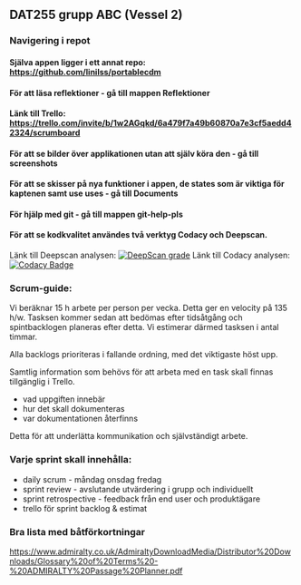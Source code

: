 ## DAT255 grupp ABC (Vessel 2)

### Navigering i repot

#### Själva appen ligger i ett annat repo: https://github.com/linilss/portablecdm

#### För att läsa reflektioner - gå till mappen Reflektioner

#### Länk till Trello: https://trello.com/invite/b/1w2AGqkd/6a479f7a49b60870a7e3cf5aedd42324/scrumboard

#### För att se bilder över applikationen utan att själv köra den - gå till screenshots

#### För att se skisser på nya funktioner i appen, de states som är viktiga för kaptenen samt use uses - gå till Documents 

#### För hjälp med git - gå till mappen git-help-pls

#### För att se kodkvalitet användes två verktyg Codacy och Deepscan.
Länk till Deepscan analysen: [![DeepScan grade](https://deepscan.io/api/projects/2426/branches/15186/badge/grade.svg)](https://deepscan.io/dashboard#view=project&pid=2426&bid=15186)
Länk till Codacy analysen: [![Codacy Badge](https://api.codacy.com/project/badge/Grade/f4a783fcd7824415a8d762828f0e0b09)](https://www.codacy.com/app/xannik/portablecdm?utm_source=github.com&amp;utm_medium=referral&amp;utm_content=linilss/portablecdm&amp;utm_campaign=Badge_Grade)


### Scrum-guide:

Vi beräknar 15 h arbete per person per vecka. Detta ger en velocity på 135 h/w.
Tasksen kommer sedan att bedömas efter tidsåtgång och spintbacklogen planeras efter detta.
Vi estimerar därmed tasksen i antal timmar.

Alla backlogs prioriteras i fallande ordning, med det viktigaste höst upp.

Samtlig information som behövs för att arbeta med en task skall finnas tillgänglig i Trello.

- vad uppgiften innebär
- hur det skall dokumenteras
- var dokumentationen återfinns

Detta för att underlätta kommunikation och självständigt arbete.

### Varje sprint skall innehålla: 

- daily scrum - måndag onsdag fredag
- sprint review - avslutande utvärdering i grupp och individuellt
- sprint retrospective - feedback från end user och produktägare
- trello för sprint backlog & estimat

### Bra lista med båtförkortningar
https://www.admiralty.co.uk/AdmiraltyDownloadMedia/Distributor%20Downloads/Glossary%20of%20Terms%20-%20ADMIRALTY%20Passage%20Planner.pdf

